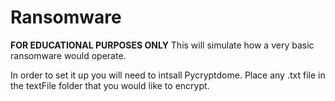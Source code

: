 # Ransomware
**FOR EDUCATIONAL PURPOSES ONLY**
This will simulate how a very basic ransomware would operate.

In order to set it up you will need to intsall Pycryptdome.
Place any .txt file in the textFile folder that you would like to encrypt.
